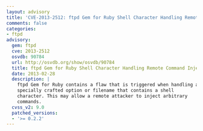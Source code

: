 ```yaml
---
layout: advisory
title: 'CVE-2013-2512: ftpd Gem for Ruby Shell Character Handling Remote Command Injection'
comments: false
categories:
- ftpd
advisory:
  gem: ftpd
  cve: 2013-2512
  osvdb: 90784
  url: http://osvdb.org/show/osvdb/90784
  title: ftpd Gem for Ruby Shell Character Handling Remote Command Injection
  date: 2013-02-28
  description: |
    ftpd Gem for Ruby contains a flaw that is triggered when handling a
    specially crafted option or filename that contains a shell
    character. This may allow a remote attacker to inject arbitrary
    commands.
  cvss_v2: 9.0
  patched_versions:
  - '>= 0.2.2'
---
```


